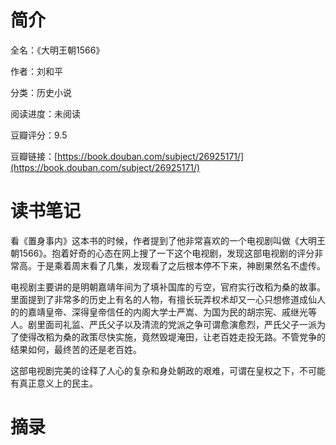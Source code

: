 # 简介

全名：《大明王朝1566》

作者：刘和平

分类：历史小说​

阅读进度：未阅读

豆瓣评分：9.5

豆瓣链接：[https://book.douban.com/subject/26925171/](https://book.douban.com/subject/26925171/)

# 读书笔记

看《置身事内》这本书的时候，作者提到了他非常喜欢的一个电视剧叫做《大明王朝1566》。抱着好奇的心态在网上搜了一下这个电视剧，发现这部电视剧的评分非常高。于是乘着周末看了几集，发现看了之后根本停不下来，神剧果然名不虚传。

电视剧主要讲的是明朝嘉靖年间为了填补国库的亏空，官府实行改稻为桑的故事。里面提到了非常多的历史上有名的人物，有擅长玩弄权术却又一心只想修道成仙人的的嘉靖皇帝、深得皇帝信任的内阁大学士严嵩、为国为民的胡宗宪、戚继光等人。剧里面司礼监、严氏父子以及清流的党派之争可谓愈演愈烈，严氏父子一派为了使得改稻为桑的政策尽快实施，竟然毁堤淹田，让老百姓走投无路。不管党争的结果如何，最终苦的还是老百姓。

这部电视剧完美的诠释了人心的复杂和身处朝政的艰难，可谓在皇权之下，不可能有真正意义上的民主。

# 摘录


